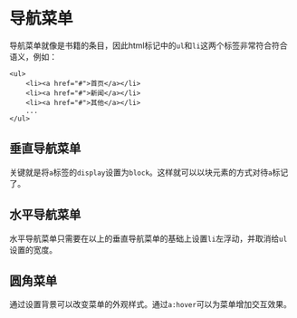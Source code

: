 # 导航菜单 #
导航菜单就像是书籍的条目，因此html标记中的`ul`和`li`这两个标签非常符合符合语义，例如：

    <ul>
		<li><a href="#">首页</a></li>
		<li><a href="#">新闻</a></li>
		<li><a href="#">其他</a></li>
		...
	</ul>
## 垂直导航菜单 ##
关键就是将`a`标签的`display`设置为`block`。这样就可以以块元素的方式对待`a`标记了。

## 水平导航菜单 ##
水平导航菜单只需要在以上的垂直导航菜单的基础上设置`li`左浮动，并取消给`ul`设置的宽度。

## 圆角菜单 ##
通过设置背景可以改变菜单的外观样式。通过`a:hover`可以为菜单增加交互效果。